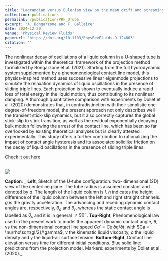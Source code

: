 ```yaml
---
title: "Lagrangian versus Eulerian view on the mean drift and streaming flows in orbital sloshing"
collection: publications
permalink: /publication/PRF_UTube
excerpt: 'A. Bongarzone and F. Gallaire'
date: 2024-12-20
venue: 'Physical Review Fluids'
paperurl: 'https://doi.org/10.1103/PhysRevFluids.9.124803'
citation: ''
---
```

The nonlinear decay of oscillations of a liquid column in a U-shaped tube is investigated within the theoretical framework of the projection method formalized by Bongarzone et al. (2021). Starting from the full hydrodynamic system supplemented by a phenomenological contact line model, this physics-inspired method uses successive linear eigenmode projections to simulate the relaxation dynamics of liquid oscillations in the presence of sliding triple lines. Each projection is shown to eventually induce a rapid loss of total energy in the liquid motion, thus contributing to its nonlinear damping. A thorough quantitative comparison with experiments by Dollet et al. (2020) demonstrates that, in contradistinction with their simplistic one-degree-of-freedom model, the present approach not only describes well the transient stick-slip dynamics, but it also correctly captures the global stick-slip to stick transition, as well as the residual exponentially decaying bulk motion following the arrest of the contact line, which has been so far overlooked by existing theoretical analyses but is clearly attested experimentally. This study offers a further contribution to rationalizing the impact of contact angle hysteresis and its associated solidlike friction on the decay of liquid oscillations in the presence of sliding triple lines.

[Check it out here](http://Alessandro-Bongarzone.github.io/files/PRF_UTube.pdf)

<br/><img src='/images/PRF_UTube_GraphAbstract.jpg'>


**Caption**: _ **Left**, Sketch of the U-tube configuration: two- dimensional (2D) view of the centerline plane. The tube radius is assumed constant and denoted by $a$. The length of the liquid column is $l$. $h$ indicates the height difference of the liquid column between the left and right straight channels. $g$ is the gravity acceleration. The advancing and receding dynamic contact angles are, respectively, $\theta_a$ and $\theta_r$, whereas the static contact angle is labelled as $\theta_s$ and it is in general $\ne 90^{\circ}$. **Top-Right**, Phenomenological law used in the present work to model the apparent dynamic contact angle, $\theta$, vs the non-dimensional contact line speed $Ca' = Ca\,\partial\eta/\partial t$, with $Ca = \nu\rho\sqrt{gl/2}/\gamma$, $\nu$ the kinematic liquid viscosity, $\rho$ the liquid density and $\gamma$ the liquid-air surface tension. **Bottom-Right**, Contact line elevation versus time for different initial conditions. Blue solid line: predictions from the projection model. Markers: experiments by Dollet et al. (2020)._
